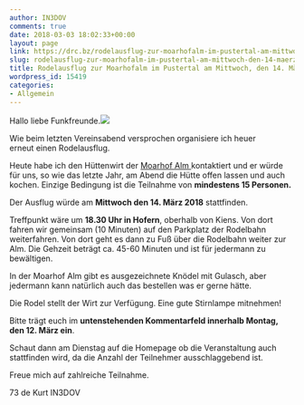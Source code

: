 ```yaml
---
author: IN3DOV
comments: true
date: 2018-03-03 18:02:33+00:00
layout: page
link: https://drc.bz/rodelausflug-zur-moarhofalm-im-pustertal-am-mittwoch-den-14-maerz-2018/
slug: rodelausflug-zur-moarhofalm-im-pustertal-am-mittwoch-den-14-maerz-2018
title: Rodelausflug zur Moarhofalm im Pustertal am Mittwoch, den 14. März 2018
wordpress_id: 15419
categories:
- Allgemein
---
```


Hallo liebe Funkfreunde.![](https://encrypted-tbn2.gstatic.com/images?q=tbn:ANd9GcT2gdGyqHWn8ddCCn4WjkBbGhI17XJYtWOLH6JCgK6Cm3E_vsQl)




Wie beim letzten Vereinsabend versprochen organisiere ich heuer erneut einen Rodelausflug.




Heute habe ich den Hüttenwirt der [Moarhof Alm ](https://www.suedtirol.info/de/erleben/moarhof-alm_activity_70465)kontaktiert und er würde für uns, so wie das letzte Jahr, am Abend die Hütte offen lassen und auch kochen. Einzige Bedingung ist die Teilnahme von **mindestens 15 Personen.**




Der Ausflug würde am **Mittwoch den 14. März 2018** stattfinden.




Treffpunkt wäre um **18.30 Uhr in Hofern**, oberhalb von Kiens. Von dort fahren wir gemeinsam (10 Minuten) auf den Parkplatz der Rodelbahn weiterfahren. Von dort geht es dann zu Fuß über die Rodelbahn weiter zur Alm. Die Gehzeit beträgt ca. 45-60 Minuten und ist für jedermann zu bewältigen.




In der Moarhof Alm gibt es ausgezeichnete Knödel mit Gulasch, aber jedermann kann natürlich auch das bestellen was er gerne hätte.




Die Rodel stellt der Wirt zur Verfügung. Eine gute Stirnlampe mitnehmen!




Bitte trägt euch im **untenstehenden Kommentarfeld innerhalb Montag, den 12. März ein**.




Schaut dann am Dienstag auf die Homepage ob die Veranstaltung auch stattfinden wird, da die Anzahl der Teilnehmer ausschlaggebend ist.




Freue mich auf zahlreiche Teilnahme.




73 de Kurt IN3DOV
